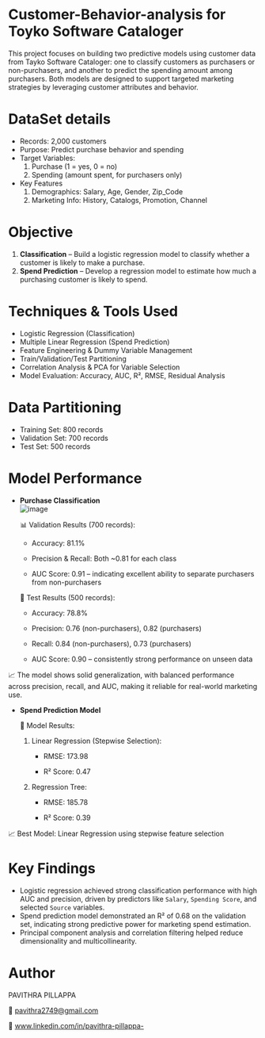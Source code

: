 # Customer-Behavior-analysis for Toyko Software Cataloger

This project focuses on building two predictive models using customer data from Tayko Software Cataloger: one to classify customers as purchasers or non-purchasers, and another to predict the spending amount among purchasers. Both models are designed to support targeted marketing strategies by leveraging customer attributes and behavior.

# DataSet details
- Records: 2,000 customers
- Purpose: Predict purchase behavior and spending
- Target Variables:
     1. Purchase (1 = yes, 0 = no)
     2. Spending (amount spent, for purchasers only)
- Key Features
   1. Demographics: Salary, Age, Gender, Zip_Code
   2. Marketing Info: History, Catalogs, Promotion, Channel

# Objective
1. **Classification** – Build a logistic regression model to classify whether a customer is likely to make a purchase.
2. **Spend Prediction** – Develop a regression model to estimate how much a purchasing customer is likely to spend.

# Techniques & Tools Used
- Logistic Regression (Classification)
- Multiple Linear Regression (Spend Prediction)
- Feature Engineering & Dummy Variable Management
- Train/Validation/Test Partitioning
- Correlation Analysis & PCA for Variable Selection
- Model Evaluation: Accuracy, AUC, R², RMSE, Residual Analysis

# Data Partitioning
  - Training Set: 800 records
  - Validation Set: 700 records
  - Test Set: 500 records

# Model Performance

- **Purchase Classification**  
![image](https://github.com/user-attachments/assets/bb42be54-4b1a-49d6-9480-d3f21b95888e)

  📊 Validation Results (700 records):

    - Accuracy: 81.1%

    - Precision & Recall: Both ~0.81 for each class

     - AUC Score: 0.91 – indicating excellent ability to separate purchasers from non-purchasers

   🧪 Test Results (500 records):

   - Accuracy: 78.8%

   - Precision: 0.76 (non-purchasers), 0.82 (purchasers)

   - Recall: 0.84 (non-purchasers), 0.73 (purchasers)

   - AUC Score: 0.90 – consistently strong performance on unseen data

📈 The model shows solid generalization, with balanced performance across precision, recall, and AUC, making it reliable for real-world marketing use.


- **Spend Prediction Model**

  🧪 Model Results:

   1. Linear Regression (Stepwise Selection):

       - RMSE: 173.98

       - R² Score: 0.47

   2. Regression Tree:

      - RMSE: 185.78

      - R² Score: 0.39

📈 Best Model: Linear Regression using stepwise feature selection

# Key Findings
- Logistic regression achieved strong classification performance with high AUC and precision, driven by predictors like `Salary`, `Spending Score`, and selected `Source` variables.
- Spend prediction model demonstrated an R² of 0.68 on the validation set, indicating strong predictive power for marketing spend estimation.
- Principal component analysis and correlation filtering helped reduce dimensionality and multicollinearity.

# Author
PAVITHRA PILLAPPA

📧 pavithra2749@gmail.com

🔗 www.linkedin.com/in/pavithra-pillappa-




